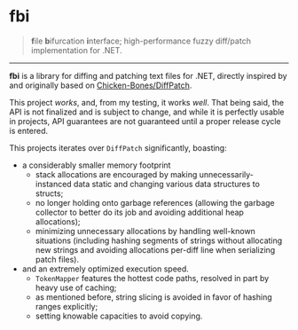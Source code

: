# fbi

> **f**ile **b**ifurcation **i**nterface; high-performance fuzzy diff/patch implementation for .NET.

---

**fbi** is a library for diffing and patching text files for .NET, directly inspired by and originally based on [Chicken-Bones/DiffPatch](https://github.com/Chicken-Bones/DiffPatch).

This project *works*, and, from my testing, it works *well*. That being said, the API is not finalized and is subject to change, and while it is perfectly usable in projects, API guarantees are not guaranteed until a proper release cycle is entered.

This projects iterates over `DiffPatch` significantly, boasting:

- a considerably smaller memory footprint
  - stack allocations are encouraged by making unnecessarily-instanced data static and changing various data structures to structs;
  - no longer holding onto garbage references (allowing the garbage collector to better do its job and avoiding additional heap allocations);
  - minimizing unnecessary allocations by handling well-known situations (including hashing segments of strings without allocating new strings and avoiding allocations per-diff line when serializing patch files).
- and an extremely optimized execution speed.
  - `TokenMapper` features the hottest code paths, resolved in part by heavy use of caching;
  - as mentioned before, string slicing is avoided in favor of hashing ranges explicitly;
  - setting knowable capacities to avoid copying.
